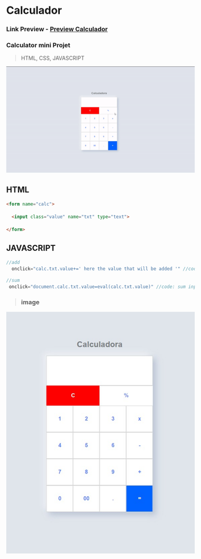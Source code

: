 # Calculador 

### Link Preview - [Preview Calculador](https://guilherme-alexander.github.io/Calculador/)

### Calculator mini Projet
> HTML, CSS, JAVASCRIPT

![preview image](https://github.com/Guilherme-alexander/Calculador/blob/main/gif-calculator.gif)

## HTML
```html
<form name="calc">

  <input class="value" name="txt" type="text">
  
</form>
```

## JAVASCRIPT
```JavaScript
//add
  onclick="calc.txt.value+=' here the value that will be added '" //code: add values of input
```

```JavaScript
//sum
 onclick="document.calc.txt.value=eval(calc.txt.value)" //code: sum input values
```

>### image
![preview image](https://github.com/Guilherme-alexander/Calculador/blob/main/img-calculadora.jpeg)
